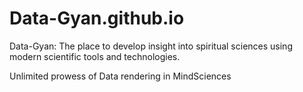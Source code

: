 # Data-Gyan.github.io
Data-Gyan: 
The place to develop insight into spiritual sciences using modern scientific tools and technologies.

Unlimited prowess of Data rendering in MindSciences
